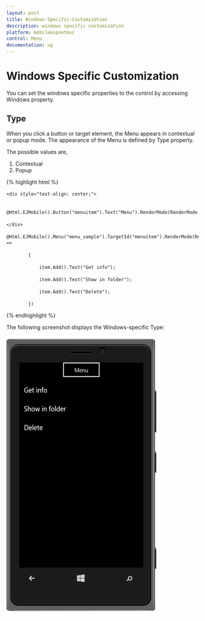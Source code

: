 ```yaml
---
layout: post
title: Windows-Specific-Customization
description: windows specific customization
platform: mobileaspnetmvc
control: Menu
documentation: ug
---
```


# Windows Specific Customization

You can set the windows specific properties to the control by accessing Windows property.

## Type

When you click a button or target element, the Menu appears in contextual or popup mode. The appearance of the Menu is defined by Type property. 

The possible values are,

1. Contextual 
2. Popup

{% highlight html %}

    <div style="text-align: center;">

        @Html.EJMobile().Button("menuitem").Text("Menu").RenderMode(RenderMode.Windows)

    </div>

    @Html.EJMobile().Menu("menu_sample").TargetId("menuitem").RenderMode(RenderMode.Windows).Windows(windows=>windows.Type(WindowsMenuType.Contextual)).Items(item =>

            {

                item.Add().Text("Get info");

                item.Add().Text("Show in folder");

                item.Add().Text("Delete");

            })
			
{% endhighlight %}

The following screenshot displays the Windows-specific Type:

![Type-Windows](Windows-Specific-Customization_images/Windows-Specific-Customization_img1.png)



